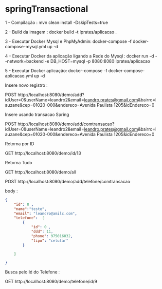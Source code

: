 # springTransactional

1 - Compilação :
mvn clean install -DskipTests=true

2 - Build da imagem :
docker build -t lprates/aplicacao .

3 - Executar Docker Mysql e PhpMyAdmin:
docker-compose -f docker-compose-mysql.yml up -d

4 - Executar Docker da aplicação ligando a Rede do Mysql :
docker run -d --network=backend -e DB_HOST=mysql -p 8080:8080 lprates/aplicacao

5 - Executar Docker aplicação: 
docker-compose -f docker-compose-aplicacao.yml up -d




Insere novo registro : 

POST http://localhost:8080/demo/add?idUser=0&userName=leandro2&email=leandro.prates@gmail.com&bairro=lauzane&cep=01020-000&endereco=Avenida Paulista 1205&idEndereco=0

Insere usando transacao Spring 

POST http://localhost:8080/demo/add/comtransacao?idUser=0&userName=leandro2&email=leandro.prates@gmail.com&bairro=lauzane&cep=01020-000&endereco=Avenida Paulista 1205&idEndereco=0

Retorna por ID 

GET http://localhost:8080/demo/id/13

Retorna Tudo 

GET http://localhost:8080/demo/all



POST http://localhost:8080/demo/add/telefone/comtransacao 

body : 

```json
{
    "id": 0 ,
    "name":"teste",
    "email": "leandro@amilc.com",
    "telefone":  [
        {
            "id": 0 ,
            "ddd": 11,
            "phone": 975016032,
            "tipo": "celular"    
        }

    ]

}
```

Busca pelo Id do Telefone : 

GET http://localhost:8080/demo/telefone/id/9


